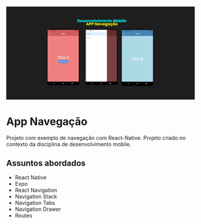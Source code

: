 ![App Screenshot](.github/cover.png)

# App Navegação
Projeto com exemplo de navegação com React-Native.
Projeto criado no contexto da disciplina de desenvolvimento mobile.


## Assuntos abordados

- React Native
- Expo
- React Navigation
- Navigation Stack
- Navigation Tabs
- Navigation Drawer
- Routes
